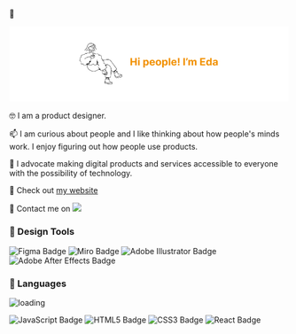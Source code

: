 👋 

![hi](hii.jpg)

🤓 I am a product designer.

📫 I am curious about people and I like thinking about how people's minds work. I enjoy figuring out how people use products.

📱 I advocate making digital products and services accessible to everyone with the possibility of technology.

💌 Check out [my website](https://edakizak.wixsite.com/my-site)

📡 Contact me on [![](https://img.shields.io/badge/LinkedIn-0A66C2?logo=linkedin&logoColor=fff&style=for-the-badge)](https://www.linkedin.com/in/edakizak/)

### 🧬 Design Tools

<img src="https://img.shields.io/badge/Figma-F24E1E?logo=figma&logoColor=fff&style=for-the-badge" alt="Figma Badge"> <img src="https://img.shields.io/badge/Miro-050038?logo=miro&logoColor=fff&style=for-the-badge" alt="Miro Badge"> <img src="https://img.shields.io/badge/Adobe%20Illustrator-FF9A00?logo=adobeillustrator&logoColor=fff&style=for-the-badge" alt="Adobe Illustrator Badge"> <img src="https://img.shields.io/badge/Adobe%20After%20Effects-99F?logo=adobeaftereffects&logoColor=fff&style=for-the-badge" alt="Adobe After Effects Badge">

### 💈 Languages 

![loading](https://media1.giphy.com/media/FaAxdPWZ7HKGmlnku7/giphy.gif?cid=ecf05e47eai440cam0i1rixwqtmjozp5l7dcbbnnpkhabkal&ep=v1_gifs_search&rid=giphy.gif&ct=g)

<img src="https://img.shields.io/badge/JavaScript-F7DF1E?logo=javascript&logoColor=000&style=for-the-badge" alt="JavaScript Badge"> <img src="https://img.shields.io/badge/HTML5-E34F26?logo=html5&logoColor=fff&style=for-the-badge" alt="HTML5 Badge"> <img src="https://img.shields.io/badge/CSS3-1572B6?logo=css3&logoColor=fff&style=for-the-badge" alt="CSS3 Badge"> <img src="https://img.shields.io/badge/React-61DAFB?logo=react&logoColor=000&style=for-the-badge" alt="React Badge">


